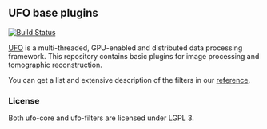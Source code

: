 ## UFO base plugins

[![Build Status](https://travis-ci.org/ufo-kit/ufo-filters.png?branch=master)](https://travis-ci.org/ufo-kit/ufo-filters)

[UFO](https://github.com/ufo-kit/ufo-core) is a multi-threaded, GPU-enabled and
distributed data processing framework.  This repository contains basic plugins
for image processing and tomographic reconstruction.

You can get a list and extensive description of the filters in our
[reference](http://ufo-filters.readthedocs.io).


### License

Both ufo-core and ufo-filters are licensed under LGPL 3.
